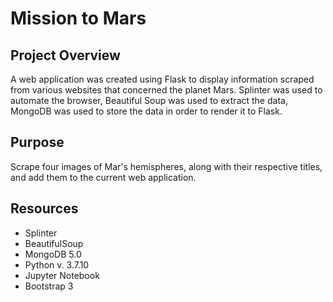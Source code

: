 # Mission to Mars

## Project Overview
A web application was created using Flask to display information scraped from various websites that concerned the planet Mars.  Splinter was used to automate the browser, Beautiful Soup was used to extract the data, MongoDB was used to store the data in order to render it to Flask.
  
## Purpose
Scrape four images of Mar's hemispheres, along with their respective titles, and add them to the current web application.

## Resources
 - Splinter
 - BeautifulSoup
 - MongoDB 5.0
 - Python v. 3.7.10
 - Jupyter Notebook
 - Bootstrap 3